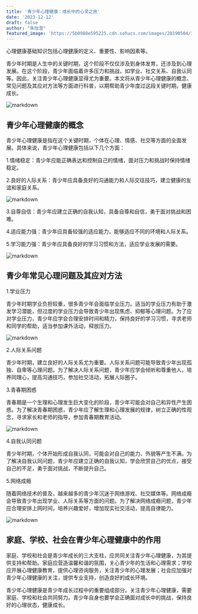 ```yaml
---
title: '青少年心理健康：成长中的心灵之旅'
date: '2023-12-12'
draft: false
author: "朱怡澄"
featured_image: 'https://5b0988e595225.cdn.sohucs.com/images/20190504/3190a8fd03a24960960db9b4df55d6d7.gif'
---
```








心理健康基础知识包括心理健康的定义、重要性、影响因素等。

青少年时期是人生中的关键时期，这个阶段不仅仅涉及到身体发育，还涉及到心理发展。在这个阶段，青少年面临着许多压力和挑战，如学业、社交关系、自我认同等。因此，关注青少年心理健康显得尤为重要。本文将从青少年心理健康的概念、常见问题及其应对方法等方面进行科普，以期帮助青少年度过这段关键时期，健康成长。

![markdown](https://upfile.cuepa.cn/newspics/2017/04/s_2ec585d54b5e9daf84b064044de1733b302308.jpg)


## 青少年心理健康的概念

青少年心理健康是指在这个关键时期，个体在心理、情感、社交等方面的全面发展。具体来说，青少年心理健康包括以下几个方面：

1.情绪稳定：青少年应能正确表达和控制自己的情绪，面对压力和挑战时保持情绪稳定。

2.良好的人际关系：青少年应具备良好的沟通能力和人际交往技巧，建立健康的友谊和家庭关系。

![markdown](https://phjk.hwscn.cn/Public/upload/image/2023/02/13/1676251559956314.jpg)

3.自尊自信：青少年应建立正确的自我认知，具备自尊和自信，勇于面对挑战和困难。

4.适应能力强：青少年应具备较强的适应能力，能够适应不同的环境和人际关系。

5.学习能力强：青少年应具备良好的学习习惯和方法，适应学业发展的需要。

![markdown](https://img0.baidu.com/it/u=974630398,3462319195&fm=253&fmt=auto&app=120&f=JPEG?w=608&h=380)


## 青少年常见心理问题及其应对方法

1.学业压力

青少年时期学业负担较重，很多青少年会面临学业压力。适当的学业压力有助于激发学习潜能，但过度的学业压力会导致青少年出现焦虑、抑郁等心理问题。为了应对学业压力，青少年应学会合理安排时间和精力，保持良好的学习习惯，寻求老师和同学的帮助，适当参加课外活动，释放压力。

![markdown](https://inews.gtimg.com/newsapp_bt/0/13355850999/1000)

2.人际关系问题

青少年时期，建立良好的人际关系尤为重要。人际关系问题可能导致青少年出现孤独、自卑等心理问题。为了解决人际关系问题，青少年应学会倾听和尊重他人，培养同理心，提高沟通技巧，参加社交活动，拓展人际圈子。

3.青春期困惑

青春期是一个生理和心理发生巨大变化的阶段，青少年可能会对自己和异性产生困惑。为了解决青春期困惑，青少年应了解生理和心理发展的规律，树立正确的性观念，寻求家长和老师的指导，参加青春期教育活动。

![markdown](https://copyright.bdstatic.com/vcg/creative/b4d70ea685f727517f54d5a800a70b50.jpg@h_1280)

4.自我认同问题

青少年时期，个体开始形成自我认同，可能会对自己的能力、外貌等产生不满。为了解决自我认同问题，青少年应建立正确的自我认知，学会欣赏自己的优点，接受自己的不足，勇于面对挑战，不断提升自己。

5.网络成瘾

随着网络技术的普及，越来越多的青少年沉迷于网络游戏、社交媒体等。网络成瘾会导致青少年出现学业、人际关系等方面的问题。为了解决网络成瘾问题，青少年应合理安排上网时间，培养兴趣爱好，增加现实社交活动，提高自律能力。

![markdown](https://img2.baidu.com/it/u=2501913668,3053790042&fm=253&fmt=auto&app=120&f=JPEG?w=640&h=480)

## 家庭、学校、社会在青少年心理健康中的作用

家庭、学校和社会是青少年成长的三大支柱，应共同关注青少年心理健康，为其提供支持和帮助。家庭应营造温馨和谐的氛围，关心青少年的生活和心理需求；学校应开展心理健康教育，提供心理咨询服务，关注青少年的心理发展；社会应加强对青少年心理健康的关注，提供专业支持，创造良好的成长环境。

青少年心理健康是青少年成长过程中的重要组成部分。关注青少年心理健康，需要家庭、学校和社会共同努力。青少年自身也要学会正确面对成长中的挑战，保持良好的心理状态，健康成长。




